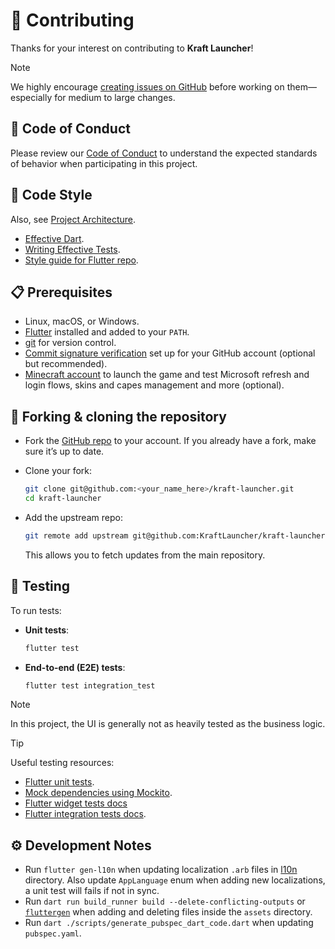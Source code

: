# 🌱 Contributing

Thanks for your interest on contributing to **Kraft Launcher**!

> [!NOTE]  
> We highly encourage [creating issues on GitHub](https://github.com/KraftLauncher/kraft-launcher/issues/new) before working on them—especially for medium to large changes.

## 📜 Code of Conduct

Please review our [Code of Conduct](./CODE_OF_CONDUCT.md) to understand the expected standards of behavior when participating in this project.

## 🎨 Code Style

Also, see [Project Architecture](./docs/ARCHITECTURE.md).

- [Effective Dart](https://dart.dev/effective-dart).
- [Writing Effective Tests](https://github.com/flutter/flutter/blob/master/docs/contributing/testing/Writing-Effective-Tests.md).
- [Style guide for Flutter repo](https://github.com/flutter/flutter/blob/master/docs/contributing/Style-guide-for-Flutter-repo.md).

## 📋 Prerequisites

- Linux, macOS, or Windows.
- [Flutter](https://docs.flutter.dev/get-started/install) installed and added to your `PATH`.
- [git](https://git-scm.com/) for version control.
- [Commit signature verification](https://docs.github.com/en/authentication/managing-commit-signature-verification/about-commit-signature-verification) set up for your GitHub account (optional but recommended).
- [Minecraft account](https://www.minecraft.net/store/minecraft-deluxe-collection-pc) to launch the game and test Microsoft refresh and login flows, skins and capes management and more (optional).

## 🍴 Forking & cloning the repository

- Fork the [GitHub repo](https://github.com/KraftLauncher/kraft-launcher) to your account. If you already have a fork, make sure it’s up to date. 
* Clone your fork:

    ```bash
    git clone git@github.com:<your_name_here>/kraft-launcher.git
    cd kraft-launcher
    ```

* Add the upstream repo:

    ```bash
    git remote add upstream git@github.com:KraftLauncher/kraft-launcher.git
    ```

    This allows you to fetch updates from the main repository.

## 🧪 Testing

To run tests:

* **Unit tests**: 

    ```bash
    flutter test
    ```

* **End-to-end (E2E) tests**: 

    ```bash
    flutter test integration_test
    ```

> [!NOTE]
> In this project, the UI is generally not as heavily tested as the business logic.

> [!TIP]
>  Useful testing resources:
> - [Flutter unit tests](https://docs.flutter.dev/cookbook/testing/unit/introduction).
> - [Mock dependencies using Mockito](https://docs.flutter.dev/cookbook/testing/unit/mocking).
> - [Flutter widget tests docs](https://docs.flutter.dev/cookbook/testing/widget/introduction)
> - [Flutter integration tests docs](https://docs.flutter.dev/testing/integration-tests).

## ⚙️ Development Notes

- Run `flutter gen-l10n` when updating localization `.arb` files in [l10n](./l10n/) directory. Also update `AppLanguage` enum when adding new localizations, a unit test will fails if not in sync.
- Run `dart run build_runner build --delete-conflicting-outputs` or [`fluttergen`](https://pub.dev/packages/flutter_gen#usage) when adding and deleting files inside the `assets` directory.
- Run `dart ./scripts/generate_pubspec_dart_code.dart` when updating `pubspec.yaml`.
